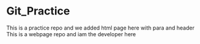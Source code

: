 # Git_Practice

This is a practice repo and we added html page here with para and header
This is a webpage repo and iam the developer here
